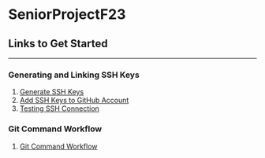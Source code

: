 # **SeniorProjectF23**


## Links to Get Started
---

### Generating and Linking SSH Keys
1. [Generate SSH Keys](https://docs.github.com/en/authentication/connecting-to-github-with-ssh/generating-a-new-ssh-key-and-adding-it-to-the-ssh-agent)
2. [Add SSH Keys to GitHub Account](https://docs.github.com/en/authentication/connecting-to-github-with-ssh/adding-a-new-ssh-key-to-your-github-account)
3. [Testing SSH Connection](https://docs.github.com/en/authentication/connecting-to-github-with-ssh/testing-your-ssh-connection)

### Git Command Workflow
1. [Git Command Workflow](https://www.atlassian.com/git/tutorials/comparing-workflows/feature-branch-workflow)